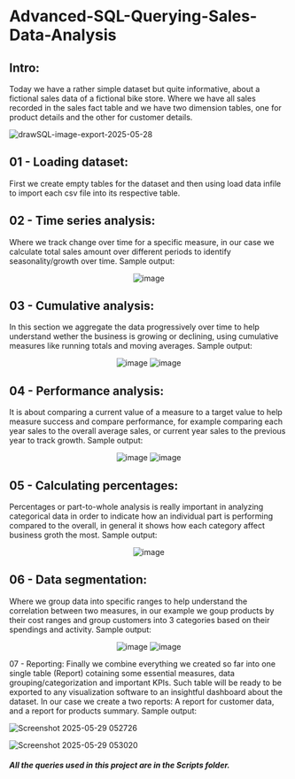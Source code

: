 # Advanced-SQL-Querying-Sales-Data-Analysis

## Intro:
Today we have a rather simple dataset but quite informative, about a fictional sales data of a fictional bike store. Where we have all sales recorded in the sales fact table and we have two dimension tables, one for product details and the other for customer details.

![drawSQL-image-export-2025-05-28](https://github.com/user-attachments/assets/c3378688-3cd3-4cb3-b2d0-d26b34f7f9ff)

## 01 - Loading dataset:
First we create empty tables for the dataset and then using load data infile to import each csv file into its respective table.

## 02 - Time series analysis:
Where we track change over time for a specific measure, in our case we calculate total sales amount over different periods to identify seasonality/growth over time. Sample output:

<p align="center">
  <img src="https://github.com/user-attachments/assets/896db958-236c-4c7b-bb99-1898a4d66819" alt="image"/>
</p>

## 03 - Cumulative analysis:
In this section we aggregate the data progressively over time to help understand wether the business is growing or declining, using cumulative measures like running totals and moving averages. Sample output:

<p align="center">
  <img src="https://github.com/user-attachments/assets/4203944f-e1f3-4ea4-b991-17f74d060666" alt="image"/>
  <img src="https://github.com/user-attachments/assets/f288e965-dcfb-4f44-ba3a-5b5137db5cc9" alt="image"/>
</p>

## 04 - Performance analysis:
It is about comparing a current value of a measure to a target value to help measure success and compare performance, for example comparing each year sales to the overall average sales, or current year sales to the previous year to track growth. Sample output:

<p align="center">
  <img src="https://github.com/user-attachments/assets/7df152a6-a5b6-47e0-b2dd-1193bb5c6dc2" alt="image"/>
  <img src="https://github.com/user-attachments/assets/9f85f154-100e-480a-8dce-dcd03d271184" alt="image"/>
</p>

## 05 - Calculating percentages:
Percentages or part-to-whole analysis is really important in analyzing categorical data in order to indicate how an individual part is performing compared to the overall, in general it shows how each category affect business groth the most. Sample output:

<p align="center">
  <img src="https://github.com/user-attachments/assets/fe5c4195-c440-4b56-976b-9e5ce7773ea5" alt="image"/>
</p>

## 06 - Data segmentation:
Where we group data into specific ranges to help understand the correlation between two measures, in our example we goup products by their cost ranges and group customers into 3 categories based on their spendings and activity. Sample output:

<p align="center">
  <img src="https://github.com/user-attachments/assets/bdd8165d-2794-4d2a-8c2d-e2aa793a25af" alt="image"/>
  <img src="https://github.com/user-attachments/assets/94ed9f90-2d1c-4c4a-a9f1-2120aad91a26" alt="image"/>
</p>

07 - Reporting:
Finally we combine everything we created so far into one single table (Report) cotaining some essential measures, data grouping/categorization and important KPIs. Such table will be ready to be exported to any visualization software to an insightful dashboard about the dataset. In our case we create a two reports: A report for customer data, and a report for products summary. Sample output:

![Screenshot 2025-05-29 052726](https://github.com/user-attachments/assets/552c5c7a-00ed-4c33-bb0a-f05054f9c02f)

![Screenshot 2025-05-29 053020](https://github.com/user-attachments/assets/1211360d-1068-47dd-8503-e4eba1f4bacc)


##### All the queries used in this project are in the Scripts folder.
